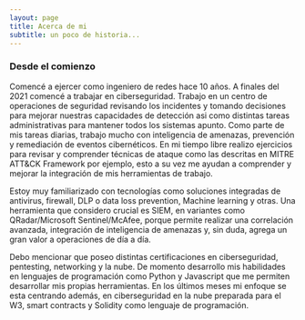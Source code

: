```yaml
---
layout: page
title: Acerca de mi
subtitle: un poco de historia...
---
```


### Desde el comienzo

Comencé a ejercer como ingeniero de redes hace 10 años. A finales del 2021 comencé a trabajar en ciberseguridad. Trabajo en un centro de operaciones de seguridad revisando los incidentes y tomando decisiones para mejorar nuestras capacidades de detección asi como distintas tareas administrativas para mantener todos los sistemas apunto. Como parte de mis tareas diarias, trabajo mucho con inteligencia de amenazas, prevención y remediación de eventos cibernéticos. En mi tiempo libre realizo ejercicios para revisar y comprender técnicas de ataque como las descritas en MITRE ATT&CK Framework por ejemplo, esto a su vez me ayudan a comprender y mejorar la integración de mis herramientas de trabajo.

Estoy muy familiarizado con tecnologías como soluciones integradas de antivirus, firewall, DLP o data loss prevention, Machine learning y otras. Una herramienta que considero crucial es SIEM, en variantes como QRadar/Microsoft Sentinel/McAfee, porque  permite realizar una correlación avanzada, integración de inteligencia de amenazas y, sin duda, agrega un gran valor a operaciones de día a día.

Debo mencionar que poseo distintas certificaciones en ciberseguridad, pentesting, networking y la nube. De momento desarrollo mis habilidades en lenguajes de programación como Python y Javascript que me permiten desarrollar mis propias herramientas. En los últimos meses mi enfoque se esta centrando además, en ciberseguridad en la nube preparada para el W3, smart contracts y Solidity como lenguaje de programación. 

